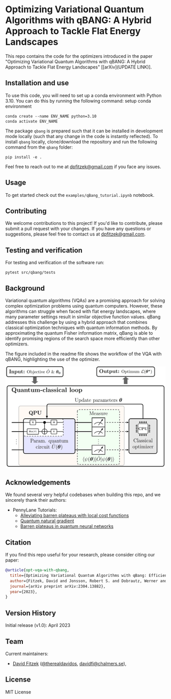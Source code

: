 # Optimizing Variational Quantum Algorithms with qBANG: A Hybrid Approach to Tackle Flat Energy Landscapes

This repo contains the code for the optimizers introduced in the paper "Optimizing Variational Quantum Algorithms with qBANG: A Hybrid Approach to Tackle Flat Energy Landscapes" [[arXiv](UPDATE LINK)].


## Installation and use

To use this code, you will need to set up a conda environment with Python 3.10. You can do this by running the following command:
setup conda environment 

```
conda create --name ENV_NAME python=3.10  
conda activate ENV_NAME
```

The package `qbang` is prepared such that it can be installed in development mode locally (such that any change in the code is instantly reflected). To install `qbang` locally, clone/download the repository and run the following command from the `qbang` folder:

```
pip install -e .
```

Feel free to reach out to me at dpfitzek@gmail.com if you face any issues.


## Usage 
To get started check out the `examples/qBang_tutorial.ipynb` notebook.


## Contributing
We welcome contributions to this project! If you'd like to contribute, please submit a pull request with your changes. If you have any questions or suggestions, please feel free to contact us at dpfitzek@gmail.com.

## Testing and verification

For testing and verification of the software run:

```
pytest src/qbang/tests
```


## Background

Variational quantum algorithms (VQAs) are a promising approach for solving complex optimization problems using quantum computers. However, these algorithms can struggle when faced with flat energy landscapes, where many parameter settings result in similar objective function values. qBang addresses this challenge by using a hybrid approach that combines classical optimization techniques with quantum information methods. By approximating the quantum Fisher information matrix, qBang is able to identify promising regions of the search space more efficiently than other optimizers.

The figure included in the readme file shows the workflow of the VQA with qBANG, highlighting the use of the optimizer.

![VQA](resources/figures/workflow.png "VQA")


## Acknowledgements

We found several very helpful codebases when building this repo, and we sincerely thank their authors:

+ PennyLane Tutorials:
    + [Alleviating barren plateaus with local cost functions](https://pennylane.ai/qml/demos/tutorial_local_cost_functions.html)
    + [Quantum natural gradient](https://pennylane.ai/qml/demos/tutorial_quantum_natural_gradient.html)
    + [Barren plateaus in quantum neural networks](https://pennylane.ai/qml/demos/tutorial_barren_plateaus.html)


## Citation

If you find this repo useful for your research, please consider citing our paper:

```bibtex
@article{opt-vqa-with-qbang,
  title={Optimizing Variational Quantum Algorithms with qBang: Efficiently Interweaving Metric and Momentum to Tackle Flat Energy Landscapes},
  author={Fitzek, David and Jonsson, Robert S. and Dobrautz, Werner and Schäfer, Christian},
  journal={arXiv preprint arXiv:2304.13882},
  year={2023},
}
```

## Version History

Initial release (v1.0): April 2023

## Team

Current maintainers:

+ [David Fitzek](https://www.linkedin.com/in/david-fitzek-1851b1162/) ([@therealdavidos](https://twitter.com/therealdavidos),
  davidfi@chalmers.se),

## License

MIT License
